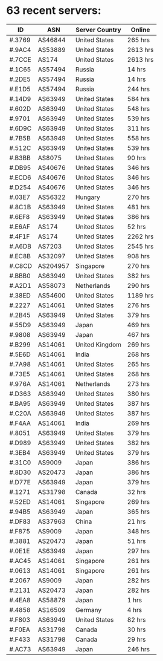# 63 recent servers:

| ID | ASN | Server Country | Online |
| ------ | ------ | ------ | ------ |
| #.3769 | AS46844 | United States | 265 hrs |
| #.9AC4 | AS53889 | United States | 2613 hrs |
| #.7CCE | AS174 | United States | 2613 hrs |
| #.1C65 | AS57494 | Russia | 14 hrs |
| #.2DE5 | AS57494 | Russia | 14 hrs |
| #.E1D5 | AS57494 | Russia | 244 hrs |
| #.14D9 | AS63949 | United States | 584 hrs |
| #.602D | AS63949 | United States | 548 hrs |
| #.9701 | AS63949 | United States | 539 hrs |
| #.6D9C | AS63949 | United States | 311 hrs |
| #.7B5B | AS63949 | United States | 558 hrs |
| #.512C | AS63949 | United States | 539 hrs |
| #.B3BB | AS8075 | United States | 90 hrs |
| #.DB95 | AS40676 | United States | 346 hrs |
| #.ECD6 | AS40676 | United States | 346 hrs |
| #.D254 | AS40676 | United States | 346 hrs |
| #.03E7 | AS56322 | Hungary | 270 hrs |
| #.8C1B | AS63949 | United States | 481 hrs |
| #.6EF8 | AS63949 | United States | 386 hrs |
| #.E6AF | AS174 | United States | 52 hrs |
| #.4F1F | AS174 | United States | 2262 hrs |
| #.A6DB | AS7203 | United States | 2545 hrs |
| #.EC8B | AS32097 | United States | 908 hrs |
| #.C8CD | AS204957 | Singapore | 270 hrs |
| #.BBB0 | AS63949 | United States | 382 hrs |
| #.A2D1 | AS58073 | Netherlands | 290 hrs |
| #.38ED | AS54600 | United States | 1189 hrs |
| #.2227 | AS14061 | United States | 276 hrs |
| #.2B45 | AS63949 | United States | 379 hrs |
| #.55D9 | AS63949 | Japan | 469 hrs |
| #.9808 | AS63949 | Japan | 467 hrs |
| #.B299 | AS14061 | United Kingdom | 269 hrs |
| #.5E6D | AS14061 | India | 268 hrs |
| #.7A98 | AS14061 | United States | 265 hrs |
| #.73E5 | AS14061 | United States | 268 hrs |
| #.976A | AS14061 | Netherlands | 273 hrs |
| #.D363 | AS63949 | United States | 380 hrs |
| #.BA95 | AS63949 | United States | 387 hrs |
| #.C20A | AS63949 | United States | 387 hrs |
| #.F4AA | AS14061 | India | 269 hrs |
| #.8051 | AS63949 | United States | 379 hrs |
| #.D989 | AS63949 | United States | 382 hrs |
| #.3EB4 | AS63949 | United States | 379 hrs |
| #.31C0 | AS9009 | Japan | 386 hrs |
| #.8D30 | AS20473 | Japan | 386 hrs |
| #.D77E | AS63949 | Japan | 379 hrs |
| #.1271 | AS31798 | Canada | 32 hrs |
| #.52ED | AS14061 | Singapore | 269 hrs |
| #.94B5 | AS63949 | Japan | 365 hrs |
| #.DF83 | AS37963 | China | 21 hrs |
| #.F875 | AS9009 | Japan | 348 hrs |
| #.3881 | AS20473 | Japan | 51 hrs |
| #.0E1E | AS63949 | Japan | 297 hrs |
| #.AC45 | AS14061 | Singapore | 261 hrs |
| #.0613 | AS14061 | Singapore | 261 hrs |
| #.2067 | AS9009 | Japan | 282 hrs |
| #.2131 | AS20473 | Japan | 282 hrs |
| #.4EA8 | AS58879 | Japan | 1 hrs |
| #.4858 | AS16509 | Germany | 4 hrs |
| #.F803 | AS63949 | United States | 82 hrs |
| #.F0EA | AS31798 | Canada | 30 hrs |
| #.F433 | AS31798 | Canada | 29 hrs |
| #.AC73 | AS63949 | Japan | 246 hrs |

